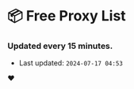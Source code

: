 # :package: Free Proxy List
### Updated every 15 minutes.

- Last updated: `2024-07-17 04:53`

:heart:
